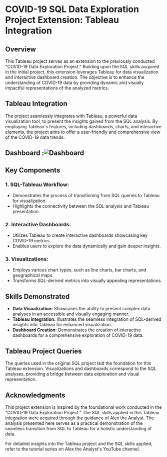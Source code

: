 # COVID-19 SQL Data Exploration Project Extension: Tableau Integration

## Overview
This Tableau project serves as an extension to the previously conducted "COVID-19 Data Exploration Project." Building upon the SQL skills acquired in the initial project, this extension leverages Tableau for data visualization and interactive dashboard creation. The objective is to enhance the understanding of COVID-19 data by providing dynamic and visually impactful representations of the analyzed metrics.

## Tableau Integration
The project seamlessly integrates with Tableau, a powerful data visualization tool, to present the insights gained from the SQL analysis. By employing Tableau's features, including dashboards, charts, and interactive elements, the project aims to offer a user-friendly and comprehensive view of the COVID-19 data trends.

## Dashboard :![Dashboard](https://github.com/AshishLakkapatri/Exploring-Covid---19-Datsets-with-SQL-Queries-and-Tableau-dashboards/assets/69083448/66da98ef-d594-4bb3-985e-50993c1a8f47)


## Key Components
### 1. SQL-Tableau Workflow:
   - Demonstrates the process of transitioning from SQL queries to Tableau for visualization.
   - Highlights the connectivity between the SQL analysis and Tableau presentation.

### 2. Interactive Dashboards:
   - Utilizes Tableau to create interactive dashboards showcasing key COVID-19 metrics.
   - Enables users to explore the data dynamically and gain deeper insights.

### 3. Visualizations:
   - Employs various chart types, such as line charts, bar charts, and geographical maps.
   - Transforms SQL-derived metrics into visually appealing representations.

## Skills Demonstrated
   - **Data Visualization:** Showcases the ability to present complex data analyses in an accessible and visually engaging manner.
   - **Tableau Integration:** Illustrates the seamless integration of SQL-derived insights into Tableau for enhanced visualization.
   - **Dashboard Creation:** Demonstrates the creation of interactive dashboards for a comprehensive exploration of COVID-19 data.

## Tableau Project Queries
The queries used in the original SQL project laid the foundation for this Tableau extension. Visualizations and dashboards correspond to the SQL analyses, providing a bridge between data exploration and visual representation.

## Acknowledgments
This project extension is inspired by the foundational work conducted in the "COVID-19 Data Exploration Project." The SQL skills applied in this Tableau integration were acquired through the guidance of Alex the Analyst. The analysis presented here serves as a practical demonstration of the seamless transition from SQL to Tableau for a holistic understanding of data.

For detailed insights into the Tableau project and the SQL skills applied, refer to the tutorial series on Alex the Analyst's YouTube channel.
